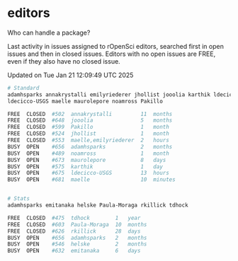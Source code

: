 # editors

Who can handle a package?

Last activity in issues assigned to rOpenSci editors, searched first in open
issues and then in closed issues. Editors with no open issues are FREE, even if
they also have no closed issue.


Updated on Tue Jan 21 12:09:49 UTC 2025

```bash
# Standard
adamhsparks annakrystalli emilyriederer jhollist jooolia karthik ldecicco
ldecicco-USGS maelle maurolepore noamross Pakillo

FREE  CLOSED  #502  annakrystalli         11  months
FREE  CLOSED  #648  jooolia               5   months
FREE  CLOSED  #599  Pakillo               1   month
FREE  CLOSED  #524  jhollist              1   month
FREE  CLOSED  #553  maelle,emilyriederer  2   hours
BUSY  OPEN    #656  adamhsparks           2   months
BUSY  OPEN    #489  noamross              1   month
BUSY  OPEN    #673  maurolepore           8   days
BUSY  OPEN    #575  karthik               1   day
BUSY  OPEN    #675  ldecicco-USGS         13  hours
BUSY  OPEN    #681  maelle                10  minutes


# Stats
adamhsparks emitanaka helske Paula-Moraga rkillick tdhock

FREE  CLOSED  #475  tdhock        1   year
FREE  CLOSED  #603  Paula-Moraga  10  months
FREE  CLOSED  #626  rkillick      28  days
BUSY  OPEN    #656  adamhsparks   2   months
BUSY  OPEN    #546  helske        2   months
BUSY  OPEN    #632  emitanaka     6   days
```
